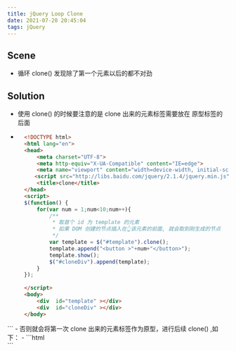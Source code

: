 ```yaml
---
title: jQuery Loop Clone
date: 2021-07-20 20:45:04
tags: jQuery
---
```


## Scene
- 循环 clone() 发现除了第一个元素以后的都不对劲

## Solution
- 使用 clone() 的时候要注意的是 clone 出来的元素标签需要放在 原型标签的后面

<!-- more -->
- ```html
    <!DOCTYPE html>
    <html lang="en">
    <head>
        <meta charset="UTF-8">
        <meta http-equiv="X-UA-Compatible" content="IE=edge">
        <meta name="viewport" content="width=device-width, initial-scale=1.0">
    　　<script src="http://libs.baidu.com/jquery/2.1.4/jquery.min.js"></script>
        <title>clone</title>
    </head>
    <script>
    $(function() {
        for(var num = 1;num<10;num++){
            /**
             * 取首个 id 为 template 的元素 
             * 如果 DOM 创建的节点插入在👆该元素的前面, 就会取到刚生成的节点
             */
            var template = $("#template").clone(); 
            template.append("<button >"+num+"</button>");
            template.show();
            $("#cloneDiv").append(template);
        }   
    });
    
    </script>
    <body>
        <div  id="template" ></div>
        <div  id="cloneDiv" ></div>
    </body>
</html>
  ```
- 否则就会将第一次 clone 出来的元素标签作为原型，进行后续 clone() ,如下：
- ```html
    <!DOCTYPE html>
    <html lang="en">
    <head>
        <meta charset="UTF-8">
        <meta http-equiv="X-UA-Compatible" content="IE=edge">
        <meta name="viewport" content="width=device-width, initial-scale=1.0">
    　　<script src="http://libs.baidu.com/jquery/2.1.4/jquery.min.js"></script>
        <title>clone</title>
    </head>
    <script>
    $(function() {
        for(var num = 1;num<10;num++){
            var template = $("#template").clone();
            template.append("<button >"+num+"</button>");
            template.show();
            $("#voteListDiv").append(template);
        }   
    });
    </script>
    <body>
        <div  id="voteListDiv" ></div>
        <div  id="template" ></div>
    </body>
    </html>
  ```